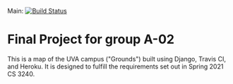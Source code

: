 Main: [![Build Status](https://travis-ci.com/uva-cs3240-s21/project-a-02.svg?token=qjZb3t7Jyo2qjf2ZnRYF&branch=main)](https://travis-ci.com/uva-cs3240-s21/project-a-02)

# Final Project for group A-02
This is a map of the UVA campus ("Grounds") built using Django, Travis CI, and Heroku. It
is designed to fulfill the requirements set out in Spring 2021 CS 3240.